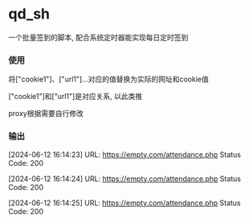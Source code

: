 # qd_sh
一个批量签到的脚本, 配合系统定时器能实现每日定时签到

### 使用
将["cookie1"]、["url1"]...对应的值替换为实际的网址和cookie值

["cookie1"]和["url1"]是对应关系, 以此类推

proxy根据需要自行修改

### 输出

[2024-06-12 16:14:23] URL: https://empty.com/attendance.php Status Code: 200

[2024-06-12 16:14:24] URL: https://empty.com/attendance.php Status Code: 200

[2024-06-12 16:14:25] URL: https://empty.com/attendance.php Status Code: 200
